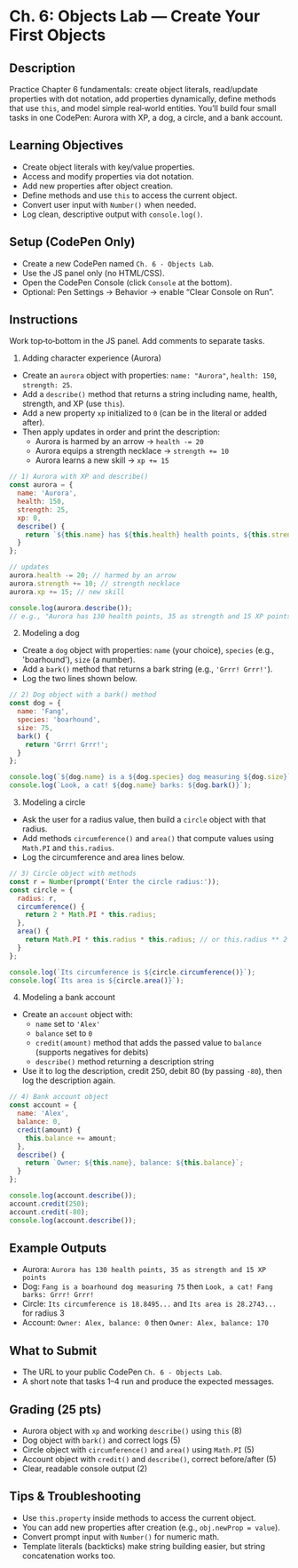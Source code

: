 # Ch. 6: Objects Lab — Create Your First Objects

## Description

Practice Chapter 6 fundamentals: create object literals, read/update properties with dot notation, add properties dynamically, define methods that use `this`, and model simple real‑world entities. You’ll build four small tasks in one CodePen: Aurora with XP, a dog, a circle, and a bank account.

## Learning Objectives

- Create object literals with key/value properties.
- Access and modify properties via dot notation.
- Add new properties after object creation.
- Define methods and use `this` to access the current object.
- Convert user input with `Number()` when needed.
- Log clean, descriptive output with `console.log()`.

## Setup (CodePen Only)

- Create a new CodePen named `Ch. 6 - Objects Lab`.
- Use the JS panel only (no HTML/CSS).
- Open the CodePen Console (click `Console` at the bottom).
- Optional: Pen Settings → Behavior → enable “Clear Console on Run”.

## Instructions

Work top‑to‑bottom in the JS panel. Add comments to separate tasks.

1) Adding character experience (Aurora)
- Create an `aurora` object with properties: `name: "Aurora"`, `health: 150`, `strength: 25`.
- Add a `describe()` method that returns a string including name, health, strength, and XP (use `this`).
- Add a new property `xp` initialized to `0` (can be in the literal or added after).
- Then apply updates in order and print the description:
  - Aurora is harmed by an arrow → `health -= 20`
  - Aurora equips a strength necklace → `strength += 10`
  - Aurora learns a new skill → `xp += 15`

```js
// 1) Aurora with XP and describe()
const aurora = {
  name: 'Aurora',
  health: 150,
  strength: 25,
  xp: 0,
  describe() {
    return `${this.name} has ${this.health} health points, ${this.strength} as strength and ${this.xp} XP points`;
  }
};

// updates
aurora.health -= 20; // harmed by an arrow
aurora.strength += 10; // strength necklace
aurora.xp += 15; // new skill

console.log(aurora.describe());
// e.g., "Aurora has 130 health points, 35 as strength and 15 XP points"
```

2) Modeling a dog
- Create a `dog` object with properties: `name` (your choice), `species` (e.g., 'boarhound'), `size` (a number).
- Add a `bark()` method that returns a bark string (e.g., `'Grrr! Grrr!'`).
- Log the two lines shown below.

```js
// 2) Dog object with a bark() method
const dog = {
  name: 'Fang',
  species: 'boarhound',
  size: 75,
  bark() {
    return 'Grrr! Grrr!';
  }
};

console.log(`${dog.name} is a ${dog.species} dog measuring ${dog.size}`);
console.log(`Look, a cat! ${dog.name} barks: ${dog.bark()}`);
```

3) Modeling a circle
- Ask the user for a radius value, then build a `circle` object with that radius.
- Add methods `circumference()` and `area()` that compute values using `Math.PI` and `this.radius`.
- Log the circumference and area lines below.

```js
// 3) Circle object with methods
const r = Number(prompt('Enter the circle radius:'));
const circle = {
  radius: r,
  circumference() {
    return 2 * Math.PI * this.radius;
  },
  area() {
    return Math.PI * this.radius * this.radius; // or this.radius ** 2
  }
};

console.log(`Its circumference is ${circle.circumference()}`);
console.log(`Its area is ${circle.area()}`);
```

4) Modeling a bank account
- Create an `account` object with:
  - `name` set to `'Alex'`
  - `balance` set to `0`
  - `credit(amount)` method that adds the passed value to `balance` (supports negatives for debits)
  - `describe()` method returning a description string
- Use it to log the description, credit 250, debit 80 (by passing `-80`), then log the description again.

```js
// 4) Bank account object
const account = {
  name: 'Alex',
  balance: 0,
  credit(amount) {
    this.balance += amount;
  },
  describe() {
    return `Owner: ${this.name}, balance: ${this.balance}`;
  }
};

console.log(account.describe());
account.credit(250);
account.credit(-80);
console.log(account.describe());
```

## Example Outputs

- Aurora: `Aurora has 130 health points, 35 as strength and 15 XP points`
- Dog: `Fang is a boarhound dog measuring 75` then `Look, a cat! Fang barks: Grrr! Grrr!`
- Circle: `Its circumference is 18.8495...` and `Its area is 28.2743...` for radius 3
- Account: `Owner: Alex, balance: 0` then `Owner: Alex, balance: 170`

## What to Submit

- The URL to your public CodePen `Ch. 6 - Objects Lab`.
- A short note that tasks 1–4 run and produce the expected messages.

## Grading (25 pts)

- Aurora object with `xp` and working `describe()` using `this` (8)
- Dog object with `bark()` and correct logs (5)
- Circle object with `circumference()` and `area()` using `Math.PI` (5)
- Account object with `credit()` and `describe()`, correct before/after (5)
- Clear, readable console output (2)

## Tips & Troubleshooting

- Use `this.property` inside methods to access the current object.
- You can add new properties after creation (e.g., `obj.newProp = value`).
- Convert prompt input with `Number()` for numeric math.
- Template literals (backticks) make string building easier, but string concatenation works too.
